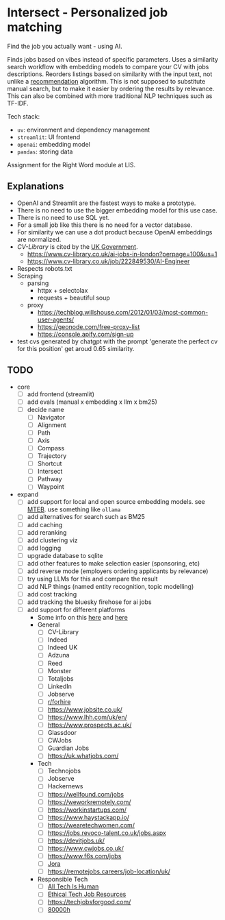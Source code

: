 # Intersect - Personalized job matching

Find the job you actually want - using AI.

Finds jobs based on vibes instead of specific parameters. Uses a similarity search workflow with embedding models to compare your CV with jobs descriptions. Reorders listings based on similarity with the input text, not unlike a [recommendation](https://cookbook.openai.com/examples/recommendation_using_embeddings) algorithm. This is not supposed to substitute manual search, but to make it easier by ordering the results by relevance. This can also be combined with more traditional NLP techniques such as TF-IDF.

Tech stack:

- `uv`: environment and dependency management
- `streamlit`: UI frontend
- `openai`: embedding model
- `pandas`: storing data

Assignment for the Right Word module at LIS.

## Explanations

- OpenAI and Streamlit are the fastest ways to make a prototype.
- There is no need to use the bigger embedding model for this use case.
- There is no need to use SQL yet.
- For a small job like this there is no need for a vector database. 
- For similarity we can use a dot product because OpenAI embeddings are normalized.
- _CV-Library_ is cited by the [UK Government](https://nationalcareers.service.gov.uk/careers-advice/advertised-job-vacancies).
    - https://www.cv-library.co.uk/ai-jobs-in-london?perpage=100&us=1
    - https://www.cv-library.co.uk/job/222849530/AI-Engineer
- Respects robots.txt
- Scraping
    - parsing
        - httpx + selectolax
        - requests + beautiful soup
    - proxy
        - https://techblog.willshouse.com/2012/01/03/most-common-user-agents/
        - https://geonode.com/free-proxy-list
        - https://console.apify.com/sign-up
- test cvs generated by chatgpt with the prompt 'generate the perfect cv for this position' get aroud 0.65 similarity.

## TODO

- core
    - [ ] add frontend (streamlit)
    - [ ] add evals (manual x embedding x llm x bm25)
    - [ ] decide name
        - [ ] Navigator
        - [ ] Alignment
        - [ ] Path
        - [ ] Axis
        - [ ] Compass
        - [ ] Trajectory
        - [ ] Shortcut
        - [ ] Intersect
        - [ ] Pathway
        - [ ] Waypoint
- expand
    - [ ] add support for local and open source embedding models. see [MTEB](https://huggingface.co/spaces/mteb/leaderboard). use something like `ollama`
    - [ ] add alternatives for search such as BM25
    - [ ] add caching
    - [ ] add reranking
    - [ ] add clustering viz
    - [ ] add logging
    - [ ] upgrade database to sqlite
    - [ ] add other features to make selection easier (sponsoring, etc)
    - [ ] add reverse mode (employers ordering applicants by relevance)
    - [ ] try using LLMs for this and compare the result
    - [ ] add NLP things (named entity recognition, topic modelling)
    - [ ] add cost tracking
    - [ ] add tracking the bluesky firehose for ai jobs
    - [ ] add support for different platforms
        - Some info on this [here](https://www.techradar.com/best/uk-job-sites) and [here](https://seemehired.com/blog/the-top-uk-job-boards-and-hiring-platforms-to-find-talent-in-2024/)
        - General
            - [ ] CV-Library 
            - [ ] Indeed
            - [ ] Indeed UK
            - [ ] Adzuna
            - [ ] Reed
            - [ ] Monster
            - [ ] Totaljobs
            - [ ] LinkedIn
            - [ ] Jobserve
            - [ ] [r/forhire](https://www.reddit.com/r/forhire/)
            - [ ] https://www.jobsite.co.uk/
            - [ ] https://www.lhh.com/uk/en/
            - [ ] https://www.prospects.ac.uk/
            - [ ] Glassdoor
            - [ ] CWJobs
            - [ ] Guardian Jobs
            - [ ] https://uk.whatjobs.com/
        - Tech
            - [ ] Technojobs
            - [ ] Jobserve
            - [ ] Hackernews
            - [ ] https://wellfound.com/jobs
            - [ ] https://weworkremotely.com/
            - [ ] https://workinstartups.com/
            - [ ] https://www.haystackapp.io/
            - [ ] https://wearetechwomen.com/
            - [ ] https://jobs.revoco-talent.co.uk/jobs.aspx
            - [ ] https://devitjobs.uk/
            - [ ] https://www.cwjobs.co.uk/
            - [ ] https://www.f6s.com/jobs
            - [ ] [Jora](https://uk.jora.com/)
            - [ ] https://remotejobs.careers/job-location/uk/
        - Responsible Tech
            - [ ] [All Tech Is Human](https://alltechishuman.org/responsible-tech-job-board)
            - [ ] [Ethical Tech Job Resources](https://docs.google.com/spreadsheets/d/1dFVoF6f9VU5pjaGhyyvQaBN0n6ae-iLCtlvsO1N2jhA/edit?gid=0#gid=0) 
            - [ ] https://techjobsforgood.com/
            - [ ] [80000h](https://jobs.80000hours.org/)